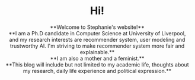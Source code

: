# 


# <center> Hi!

<center> **Welcome to Stephanie's website!**

<center> **I am a Ph.D candidate in Computer Science at University of Liverpool, and my research interests are recommender system, user modeling and trustworthy AI. I'm striving to make recommender system more fair and explainable.**

<center> **I am also a mother and a feminist.** 

<center> **This blog will include but not limited to my academic life, thoughts about my research, daily life experience and political expression.**
